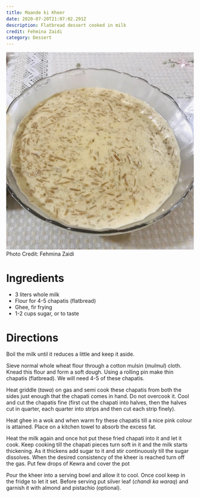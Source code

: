```yaml
---
title: Maande ki Kheer
date: 2020-07-20T21:07:02.291Z
description: Flatbread dessert cooked in milk
credit: Fehmina Zaidi
category: Dessert
---
```

![kheer](78a1427f-daf1-45de-8a0a-ae1b0885bfa5.jpeg)
Photo Credit: Fehmina Zaidi  

# Ingredients
* 3 liters whole milk
* Flour for 4-5 chapatis (flatbread)
* Ghee, fir frying
* 1-2 cups sugar, or to taste

# Directions
Boil the milk until it reduces a little and keep it aside.

Sieve normal whole wheat flour through a cotton mulsin (_mulmul_) cloth. Knead this flour and form a soft dough. Using a rolling pin make thin chapatis (flatbread). We will need 4-5 of these chapatis. 

Heat griddle (_tawa_) on gas and semi cook these chapatis from both the sides just enough that the chapati comes in hand. Do not overcook it. Cool and cut the chapatis fine (first cut the chapati into halves, then the halves cut in quarter, each quarter into strips and then cut each strip finely).

Heat ghee in a wok and when warm fry these chapatis till a nice pink colour is attained. Place on a kitchen towel to absorb the excess fat.

Heat the milk again and once hot put these fried chapati into it and let it cook. Keep cooking till the chapati pieces turn soft in it and the milk starts thickening. As it thickens add sugar to it and stir continuously till the sugar dissolves. When the desired consistency of the kheer is reached turn off the gas. Put few drops of Kewra and cover the pot 

Pour the kheer into a serving bowl and allow it to cool. Once cool keep in the fridge to let it set. Before serving put silver leaf (_chandi ka waraq_) and garnish it with almond and pistachio (optional).

